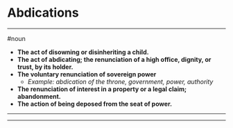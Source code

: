 # Abdications
---
#noun
- **The act of disowning or disinheriting a child.**
- **The act of abdicating; the renunciation of a high office, dignity, or trust, by its holder.**
- **The voluntary renunciation of sovereign power**
	- _Example: abdication of the throne, government, power, authority_
- **The renunciation of interest in a property or a legal claim; abandonment.**
- **The action of being deposed from the seat of power.**
---
---
